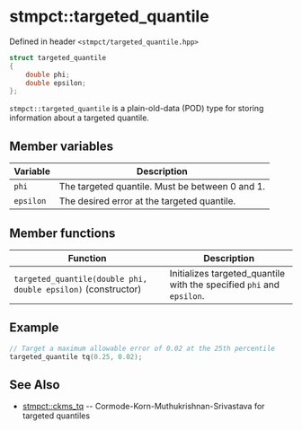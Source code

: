 # stmpct::targeted_quantile

Defined in header `<stmpct/targeted_quantile.hpp>`

```cpp
struct targeted_quantile
{
    double phi;
    double epsilon;
};
```

`stmpct::targeted_quantile` is a plain-old-data (POD) type for storing information about a targeted quantile.

## Member variables

| Variable | Description |
| -------- | ----------- |
| `phi` | The targeted quantile.  Must be between 0 and 1. |
| `epsilon` | The desired error at the targeted quantile. |

## Member functions

| Function | Description |
| -------- | ----------- |
| `targeted_quantile(double phi, double epsilon)` (constructor) | Initializes targeted_quantile with the specified `phi` and `epsilon`. |

## Example

```cpp
// Target a maximum allowable error of 0.02 at the 25th percentile
targeted_quantile tq(0.25, 0.02);
```

## See Also

* [stmpct::ckms_tq](ckms_tq.md) -- Cormode-Korn-Muthukrishnan-Srivastava for targeted quantiles